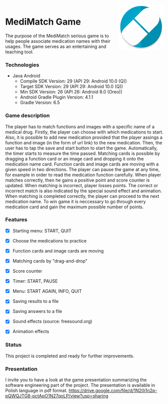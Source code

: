 <img src="app/src/main/res/mipmap-xxhdpi/ic_launcher_round.png" align="right">

# MediMatch Game
The purpose of the MediMatch serious game is to help people associate medication names with their usages.
The game serves as an entertaining and teaching tool.


### Technologies
* Java Android
    * Compile SDK Version: 29 (API 29: Android 10.0 (Q))
    * Target SDK Version: 29 (API 29: Android 10.0 (Q))
    * Min SDK Version: 26 (API 26: Android 8.0 (Oreo))
    * Android Gradle Plugin Version: 4.1.1
    * Gradle Version: 6.5


### Game description

The player has to match functions and images with a specific name of a medical drug. Firstly, the player can choose with which medications to start. Also, it is possible to add new medication provided that the player assings a function and image (in the form of url link) to the new medication. Then, the user has to tap the save and start button to start the game. Automatically, the timer starts to measure the time passed. Matching cards is possible by dragging a function card or an image card and dropping it onto the medication name card. Function cards and image cards are moving with a given speed in two directions. The player can pause the game at any time, for example in order to read the medication function carefully.
When player matches correctly, then he gains a positive point and score counter is updated. When matching is incorrect, player losses points. The correct or incorrect match is also indicated by the special sound effect and animation. When matching is completed correctly, the player can proceed to the next medication name. To win game it is neccessary to go through every medication card and gain the maximum possible number of points.

### Features
- [x] Starting menu: START, QUIT
- [x] Choose the medications to practice
- [x] Function cards and image cards are moving
- [x] Matching cards by "drag-and-drop"
- [x] Score counter
- [x] Timer: START, PAUSE
- [x] Menu: START AGAIN, INFO, QUIT
- [x] Saving results to a file
- [x] Saving answers to a file
- [x] Sound effects (source: freesound.org)
- [x] Animation effects


### Status
This project is completed and ready for further improvements.

### Presentation
I invite you to have a look at the game presentation summarizing the software engineering part of the project. The presentation is available in Polish language in pdf format.
https://drive.google.com/file/d/1N20i1n2p-pQWQJTG8-pctApO1N27qoLP/view?usp=sharing

